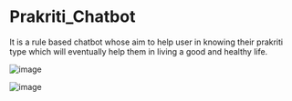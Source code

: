 # Prakriti_Chatbot
It is a rule based chatbot whose aim to help user in knowing their prakriti type which will
eventually help them in living a good and healthy life.

![image](https://github.com/MitaliSachan/Prakriti_Chatbot/assets/95533074/9cb6d1e4-35fc-4262-9960-1247fa603924)


![image](https://github.com/MitaliSachan/Prakriti_Chatbot/assets/95533074/4e30b4f4-8b5d-4106-9bc3-28f050b7acb6)
